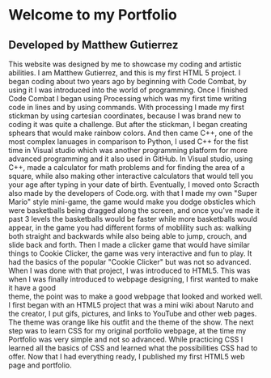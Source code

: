 # Welcome to my Portfolio
## Developed by Matthew Gutierrez
This website was designed by me to showcase my coding and artistic abilities.
   I am Matthew Gutierrez, and this is my first HTML 5 project. I began coding about two years ago by beginning with Code Combat, by using it I was introduced into the world of programming.
Once I finished Code Combat I began using Processing which was my first time writing code in lines and by using commands. 
With processing I made my first stickman by using cartesian coordinates, because I was brand new to coding it was quite a challenge.
But after the stickman, I began creating sphears that would make rainbow colors.
And then came C++, one of the most complex lanuages in comparison to Python, I used C++ for the fist time in Visual studio which was another programming platform for more advanced programming and it 
also used in GitHub. In Visual studio, using C++, made a calculator for math problems and for finding the area of a square, while also making other interactive calculators that would tell you your age
after typing in your date of birth. Eventually, I moved onto Scracth also made by the developers of Code.org. with that I made my own "Super Mario" style mini-game, the game would make you dodge obsticles
which were basketballs being dragged along the screen, and once you've made it past 3 levels the basketballs would be faster while more basketballs would appear, in the game you had different forms of moblility such as:
walking both straight and backwards while also being able to jump, crouch, and slide back and forth.
Then I made a clicker game that would have similar things to Cookie Clicker, the game was very interactive and fun to play. 
It had the basics of the popular "Cookie  Clicker" but was not so advanced. When I was done with that project, I was introduced to HTML5. This was when I was finally introduced to webpage designing, I first wanted to make it have a good    
theme, the point was to make a good webpage that looked and worked well. I first began with an HTML5 project that was a mini wiki about Naruto and the creator, I put gifs, pictures, and links to YouTube and other web pages. The theme was 
orange like his outfit and the theme of the show. The next step was to learn CSS for my original portfolio webpage, at the time my Portfolio was very simple and not so advanced. While practicing CSS I learned all the basics of CSS and learned 
what the possibilities CSS had to offer. 
Now that I had everything ready, I published my first HTML5 web page and portfolio.
